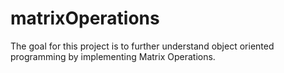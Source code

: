 # matrixOperations
The goal for this project is to further understand object oriented programming by implementing Matrix Operations.
